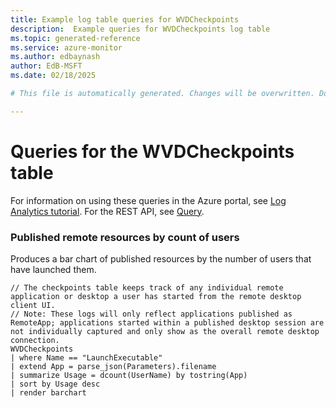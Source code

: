```yaml
---
title: Example log table queries for WVDCheckpoints
description:  Example queries for WVDCheckpoints log table
ms.topic: generated-reference
ms.service: azure-monitor
ms.author: edbaynash
author: EdB-MSFT
ms.date: 02/18/2025

# This file is automatically generated. Changes will be overwritten. Do not change this file directly. 

---
```


# Queries for the WVDCheckpoints table

For information on using these queries in the Azure portal, see [Log Analytics tutorial](/azure/azure-monitor/logs/log-analytics-tutorial). For the REST API, see [Query](/rest/api/loganalytics/query).


### Published remote resources by count of users  


Produces a bar chart of published resources by the number of users that have launched them.  

```query
// The checkpoints table keeps track of any individual remote application or desktop a user has started from the remote desktop client UI. 
// Note: These logs will only reflect applications published as RemoteApp; applications started within a published desktop session are not individually captured and only show as the overall remote desktop connection.
WVDCheckpoints  
| where Name == "LaunchExecutable" 
| extend App = parse_json(Parameters).filename 
| summarize Usage = dcount(UserName) by tostring(App) 
| sort by Usage desc 
| render barchart
```

